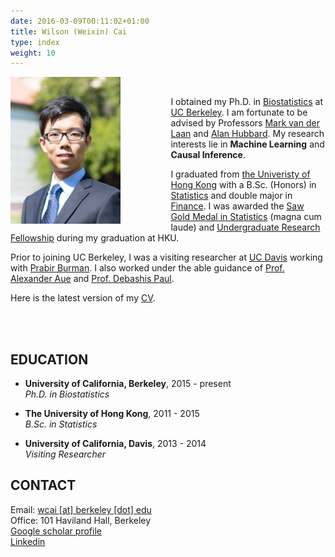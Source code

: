 ```yaml
---
date: 2016-03-09T00:11:02+01:00
title: Wilson (Weixin) Cai
type: index
weight: 10
---
```



<img style="float: left;margin:0 5rem 0 0" src="IMG_7950-2.jpg" width="35%" height="35%">
<br>

<!-- I am a Quantitative Researcher in Artificial Intelligence at Citadel.  -->

I obtained my Ph.D. in [Biostatistics](http://www.stat.berkeley.edu/biostat) at [UC Berkeley](http://statistics.berkeley.edu/). I am fortunate to be advised by Professors [Mark van der Laan](http://www.stat.berkeley.edu/~laan/) and [Alan Hubbard](http://hubbard.berkeley.edu/). My research interests lie in **Machine Learning** and **Causal Inference**. 

I graduated from [the Univeristy of Hong Kong](http://hku.hk) with a B.Sc. (Honors) in [Statistics](http://www.saasweb.hku.hk/) and double major in [Finance](http://fbe.hku.hk/). I was awarded the [Saw Gold Medal in Statistics](http://www.saasweb.hku.hk/programme/scholarship.php) (magna cum laude) and [Undergraduate Research Fellowship](http://tl.hku.hk/urfp/) during my graduation at HKU.

Prior to joining UC Berkeley, I was a visiting researcher at [UC Davis](http://www.stat.ucdavis.edu/) working with [Prabir Burman](http://www.stat.ucdavis.edu/~burman/). I also worked under the able guidance of [Prof. Alexander Aue](http://www.stat.ucdavis.edu/~alexaue/) and [Prof. Debashis Paul](http://www.stat.ucdavis.edu/~debashis/).


Here is the latest version of my [CV](./cv.pdf).

<br>
<br>

## EDUCATION

- **University of California, Berkeley**, 2015 - present <br>
*Ph.D. in Biostatistics*

- **The University of Hong Kong**, 2011 - 2015 <br>
*B.Sc. in Statistics*

- **University of California, Davis**, 2013 - 2014 <br>
*Visiting Researcher*

## CONTACT

Email: [wcai [at] berkeley [dot] edu](mailto:wcai@berkeley.edu) <br>
Office: 101 Haviland Hall, Berkeley <br>
[Google scholar profile](https://goo.gl/fKSd5l) <br>
[Linkedin](https://www.linkedin.com/in/wilsoncai)